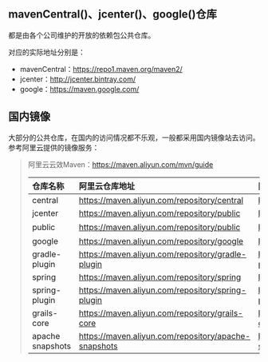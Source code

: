## mavenCentral()、jcenter()、google()仓库

都是由各个公司维护的开放的依赖包公共仓库。

对应的实际地址分别是：

* mavenCentral：https://repo1.maven.org/maven2/
* jcenter：http://jcenter.bintray.com/
* google：https://maven.google.com/

## 国内镜像

大部分的公共仓库，在国内的访问情况都不乐观，一般都采用国内镜像站去访问。参考阿里云提供的镜像服务：

> 阿里云云效Maven：https://maven.aliyun.com/mvn/guide
>
> | 仓库名称         | 阿里云仓库地址                                       | 阿里云仓库地址(老版)                                         | 源地址                                   |
> | :--------------- | :--------------------------------------------------- | :----------------------------------------------------------- | :--------------------------------------- |
> | central          | https://maven.aliyun.com/repository/central          | https://maven.aliyun.com/nexus/content/repositories/central  | https://repo1.maven.org/maven2/          |
> | jcenter          | https://maven.aliyun.com/repository/public           | https://maven.aliyun.com/nexus/content/repositories/jcenter  | http://jcenter.bintray.com/              |
> | public           | https://maven.aliyun.com/repository/public           | https://maven.aliyun.com/nexus/content/groups/public         | central仓和jcenter仓的聚合仓             |
> | google           | https://maven.aliyun.com/repository/google           | https://maven.aliyun.com/nexus/content/repositories/google   | https://maven.google.com/                |
> | gradle-plugin    | https://maven.aliyun.com/repository/gradle-plugin    | https://maven.aliyun.com/nexus/content/repositories/gradle-plugin | https://plugins.gradle.org/m2/           |
> | spring           | https://maven.aliyun.com/repository/spring           | https://maven.aliyun.com/nexus/content/repositories/spring   | http://repo.spring.io/libs-milestone/    |
> | spring-plugin    | https://maven.aliyun.com/repository/spring-plugin    | https://maven.aliyun.com/nexus/content/repositories/spring-plugin | http://repo.spring.io/plugins-release/   |
> | grails-core      | https://maven.aliyun.com/repository/grails-core      | https://maven.aliyun.com/nexus/content/repositories/grails-core | https://repo.grails.org/grails/core      |
> | apache snapshots | https://maven.aliyun.com/repository/apache-snapshots | https://maven.aliyun.com/nexus/content/repositories/apache-snapshots | https://repository.apache.org/snapshots/ |

